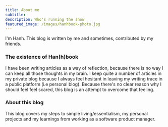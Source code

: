 ```yaml
---
title: About me
subtitle:
description: Who's running the show
featured_image: /images/hanhbook-photo.jpg
---
```


I'm Hanh. This blog is written by me and sometimes, contributed by my friends.

### The existence of Han(h)book
I have been writing articles as a way of reflection, because there is no way I can keep all those thoughts in my brain. I keep quite a number of articles in my private blog because I always feel hesitant in leaving my writing trace in a public platform (i.e personal blog). Because there's no clear reason why I should feel feel scared, this blog is an attempt to overcome that feeling.

### About this blog
This blog covers my steps to simple living/essentialism, my personal projects and my learnings from working as a software product manager.
